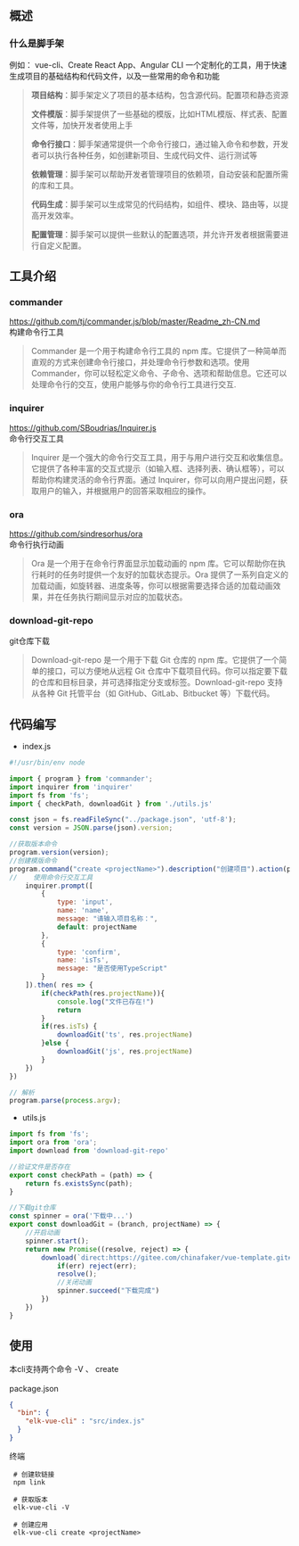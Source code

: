 
## 概述

### 什么是脚手架
例如： vue-cli、Create React App、Angular CLI
一个定制化的工具，用于快速生成项目的基础结构和代码文件，以及一些常用的命令和功能

> **项目结构**：脚手架定义了项目的基本结构，包含源代码。配置项和静态资源
> 
> **文件模版**：脚手架提供了一些基础的模版，比如HTML模版、样式表、配置文件等，加快开发者使用上手
> 
> **命令行接口**：脚手架通常提供一个命令行接口，通过输入命令和参数，开发者可以执行各种任务，如创建新项目、生成代码文件、运行测试等
> 
> **依赖管理**：脚手架可以帮助开发者管理项目的依赖项，自动安装和配置所需的库和工具。
> 
> **代码生成**：脚手架可以生成常见的代码结构，如组件、模块、路由等，以提高开发效率。
> 
> **配置管理**：脚手架可以提供一些默认的配置选项，并允许开发者根据需要进行自定义配置。

## 工具介绍
### commander
https://github.com/tj/commander.js/blob/master/Readme_zh-CN.md <br/>
构建命令行工具
> Commander 是一个用于构建命令行工具的 npm 库。它提供了一种简单而直观的方式来创建命令行接口，并处理命令行参数和选项。使用 Commander，你可以轻松定义命令、子命令、选项和帮助信息。它还可以处理命令行的交互，使用户能够与你的命令行工具进行交互.
### inquirer
https://github.com/SBoudrias/Inquirer.js <br/>
命令行交互工具
> Inquirer 是一个强大的命令行交互工具，用于与用户进行交互和收集信息。它提供了各种丰富的交互式提示（如输入框、选择列表、确认框等），可以帮助你构建灵活的命令行界面。通过 Inquirer，你可以向用户提出问题，获取用户的输入，并根据用户的回答采取相应的操作。
### ora
https://github.com/sindresorhus/ora <br/>
命令行执行动画
> Ora 是一个用于在命令行界面显示加载动画的 npm 库。它可以帮助你在执行耗时的任务时提供一个友好的加载状态提示。Ora 提供了一系列自定义的加载动画，如旋转器、进度条等，你可以根据需要选择合适的加载动画效果，并在任务执行期间显示对应的加载状态。
### download-git-repo
git仓库下载
> Download-git-repo 是一个用于下载 Git 仓库的 npm 库。它提供了一个简单的接口，可以方便地从远程 Git 仓库中下载项目代码。你可以指定要下载的仓库和目标目录，并可选择指定分支或标签。Download-git-repo 支持从各种 Git 托管平台（如 GitHub、GitLab、Bitbucket 等）下载代码。

## 代码编写

- index.js
```javascript
#!/usr/bin/env node

import { program } from 'commander';
import inquirer from 'inquirer'
import fs from 'fs';
import { checkPath, downloadGit } from './utils.js'

const json = fs.readFileSync("../package.json", 'utf-8');
const version = JSON.parse(json).version;

//获取版本命令
program.version(version);
//创建模版命令
program.command("create <projectName>").description("创建项目").action(projectName => {
//    使用命令行交互工具
    inquirer.prompt([
        {
            type: 'input',
            name: 'name',
            message: "请输入项目名称：",
            default: projectName
        },
        {
            type: 'confirm',
            name: 'isTs',
            message: "是否使用TypeScript"
        }
    ]).then( res => {
        if(checkPath(res.projectName)){
            console.log("文件已存在!")
            return
        }
        if(res.isTs) {
            downloadGit('ts', res.projectName)
        }else {
            downloadGit('js', res.projectName)
        }
    })
})

// 解析
program.parse(process.argv);
```
- utils.js
```javascript
import fs from 'fs';
import ora from 'ora';
import download from 'download-git-repo'

//验证文件是否存在
export const checkPath = (path) => {
    return fs.existsSync(path);
}

//下载git仓库
const spinner = ora('下载中...')
export const downloadGit = (branch, projectName) => {
    //开启动画
    spinner.start();
    return new Promise((resolve, reject) => {
        download(`direct:https://gitee.com/chinafaker/vue-template.git#${branch}`, projectName, {clone: true}, err => {
            if(err) reject(err);
            resolve();
            //关闭动画
            spinner.succeed("下载完成")
        })
    })
}
```
## 使用

本cli支持两个命令 -V 、 create <name />  
<br/>package.json
```json
{
  "bin": {
    "elk-vue-cli" : "src/index.js"
  }
}
```
终端
```shell
 # 创建软链接
 npm link 
 
 # 获取版本
 elk-vue-cli -V  
 
 # 创建应用
 elk-vue-cli create <projectName>
```








